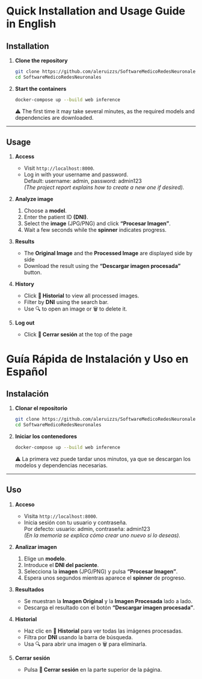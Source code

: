 # Quick Installation and Usage Guide in English

## Installation

1. **Clone the repository**

   ```bash
   git clone https://github.com/aleruizzs/SoftwareMedicoRedesNeuronales.git
   cd SoftwareMedicoRedesNeuronales
   ```

2. **Start the containers**
   
     ```bash
     docker-compose up --build web inference
     ```
     ⚠️ The first time it may take several minutes, as the required models and dependencies are downloaded.
---

## Usage

1. **Access**

   * Visit `http://localhost:8000`.
   * Log in with your username and password.  
    Default: username: admin, password: admin123  
    <i>(The project report explains how to create a new one if desired).</i>


2. **Analyze image**

   1. Choose a **model**.
   2. Enter the patient ID **(DNI)**.
   3. Select the **image** (JPG/PNG) and click **“Procesar Imagen”**.
   4. Wait a few seconds while the **spinner** indicates progress.

3. **Results**

   * The **Original Image** and the **Processed Image** are displayed side by side
   * Download the result using the **“Descargar imagen procesada”** button.

4. **History**

   * Click **📂 Historial** to view all processed images.
   * Filter by **DNI** using the search bar.
   * Use 🔍 to open an image or 🗑️ to delete it.

5. **Log out**

   * Click **🚪 Cerrar sesión** at the top of the page


# Guía Rápida de Instalación y Uso en Español

## Instalación

1. **Clonar el repositorio**

   ```bash
   git clone https://github.com/aleruizzs/SoftwareMedicoRedesNeuronales.git
   cd SoftwareMedicoRedesNeuronales
   ```

2. **Iniciar los contenedores**
   
     ```bash
     docker-compose up --build web inference
     ```
     ⚠️ La primera vez puede tardar unos minutos, ya que se descargan los modelos y dependencias necesarias.
---

## Uso

1. **Acceso**

   * Visita `http://localhost:8000`.
   * Inicia sesión con tu usuario y contraseña.  
    Por defecto: usuario: admin, contraseña: admin123  
    <i>(En la memoria se explica cómo crear uno nuevo si lo deseas).</i>


2. **Analizar imagen**

   1. Elige un **modelo**.
   2. Introduce el **DNI del paciente**.
   3. Selecciona la **imagen** (JPG/PNG) y pulsa **“Procesar Imagen”**.
   4. Espera unos segundos mientras aparece el **spinner** de progreso.

3. **Resultados**

   * Se muestran la **Imagen Original** y la **Imagen Procesada** lado a lado.
   * Descarga el resultado con el botón **“Descargar imagen procesada”**.

4. **Historial**

   * Haz clic en **📂 Historial** para ver todas las imágenes procesadas.
   * Filtra por **DNI** usando la barra de búsqueda.
   * Usa 🔍 para abrir una imagen o 🗑️ para eliminarla.

5. **Cerrar sesión**

   * Pulsa **🚪 Cerrar sesión** en la parte superior de la página.
